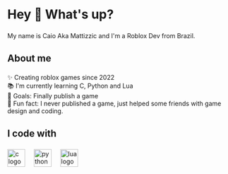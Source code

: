 <h1 align="left">Hey 👋 What's up?</h1>

###

<p align="left">My name is Caio Aka Mattizzic and I'm a Roblox Dev from Brazil.</p>

###

<h2 align="left">About me</h2>

###

<p align="left">✨ Creating roblox games since 2022 <br>📚 I'm currently learning C, Python and Lua <br>🎯 Goals: Finally publish a game <br>🎲 Fun fact: I never published a game, just helped some friends with game design and coding.</p>

###

<h2 align="left">I code with</h2>

###

<div align="left">
  <img src="https://cdn.jsdelivr.net/gh/devicons/devicon/icons/c/c-original.svg" height="40" alt="c logo"  />
  <img width="12" />
  <img src="https://cdn.jsdelivr.net/gh/devicons/devicon/icons/python/python-original.svg" height="40" alt="python logo"  />
  <img width="12" />
  <img src="https://cdn.jsdelivr.net/gh/devicons/devicon/icons/lua/lua-original.svg" height="40" alt="lua logo"  />
</div>

###
